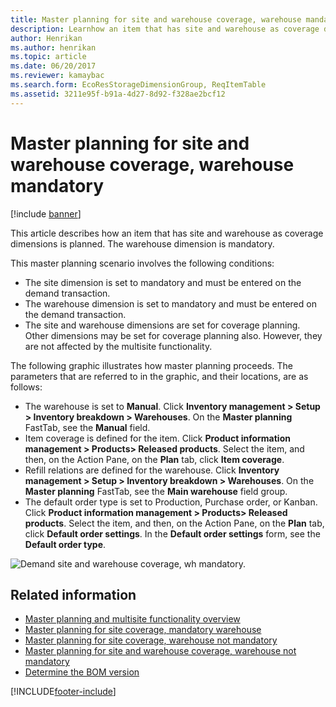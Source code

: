 ```yaml
---
title: Master planning for site and warehouse coverage, warehouse mandatory
description: Learnhow an item that has site and warehouse as coverage dimensions is planned, including outlines on parameters and locations.
author: Henrikan
ms.author: henrikan
ms.topic: article
ms.date: 06/20/2017
ms.reviewer: kamaybac
ms.search.form: EcoResStorageDimensionGroup, ReqItemTable
ms.assetid: 3211e95f-b91a-4d27-8d92-f328ae2bcf12
---
```


# Master planning for site and warehouse coverage, warehouse mandatory

[!include [banner](../includes/banner.md)]

This article describes how an item that has site and warehouse as coverage dimensions is planned. The warehouse dimension is mandatory.

This master planning scenario involves the following conditions:

-   The site dimension is set to mandatory and must be entered on the demand transaction.
-   The warehouse dimension is set to mandatory and must be entered on the demand transaction.
-   The site and warehouse dimensions are set for coverage planning. Other dimensions may be set for coverage planning also. However, they are not affected by the multisite functionality.

The following graphic illustrates how master planning proceeds. The parameters that are referred to in the graphic, and their locations, are as follows:
-   The warehouse is set to **Manual**. Click **Inventory management &gt; Setup &gt; Inventory breakdown &gt; Warehouses**. On the **Master planning** FastTab, see the **Manual** field.
-   Item coverage is defined for the item. Click **Product information management &gt; Products&gt; Released products**. Select the item, and then, on the Action Pane, on the **Plan** tab, click **Item coverage**.
-   Refill relations are defined for the warehouse. Click **Inventory management &gt; Setup &gt; Inventory breakdown &gt; Warehouses**. On the **Master planning** FastTab, see the **Main warehouse** field group.
-   The default order type is set to Production, Purchase order, or Kanban. Click **Product information management &gt; Products&gt; Released products**. Select the item, and then, on the Action Pane, on the **Plan** tab, click **Default order settings**. In the **Default order settings** form, see the **Default order type**.

![Demand site and warehouse coverage, wh mandatory.](./media/multisitedemandexplosionscenarioforsiteandwarehousecoveragewarehousemandatory.jpg)



## Related information

- [Master planning and multisite functionality overview](master-plan-multisite-functionality.md)
- [Master planning for site coverage, mandatory warehouse](master-plan-site-coverage-warehouse-mandatory.md)
- [Master planning for site coverage, warehouse not mandatory](master-plan-site-coverage-warehouse-not-mandatory.md)
- [Master planning for site and warehouse coverage, warehouse not mandatory](master-plan-site-warehouse-coverage-warehouse-not-mandatory.md)
- [Determine the BOM version](master-plan-bom-version-determined.md)





[!INCLUDE[footer-include](../../includes/footer-banner.md)]